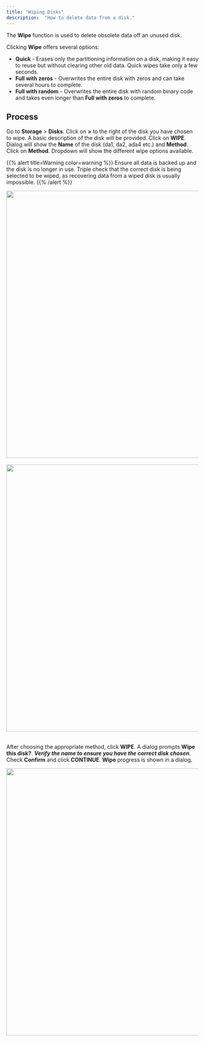 ```yaml
---
title: "Wiping Disks"
description:  "How to delete data from a disk."
---
```


The **Wipe** function is used to delete obsolete data off an unused disk.

Clicking **Wipe** offers several options:

- **Quick** - Erases only the partitioning information on a disk, making it easy to reuse but without clearing other old data. Quick wipes take only a few seconds.
- **Full with zeros** -  Overwrites the entire disk with zeros and can take several hours to complete.
- **Full with random** - Overwrites the entire disk with random binary code and takes even longer than **Full with zeros** to complete.

## Process

Go to **Storage** > **Disks**. Click on **>** to the right of the disk you have chosen to wipe. A basic description of the disk will be provided.  Click on **WIPE**.
Dialog will show the **Name** of the disk (da1, da2, ada4 etc.) and **Method**.  Click on **Method**. Dropdown will show the different wipe options available.

{{% alert title=Warning color=warning %}}
Ensure all data is backed up and the disk is no longer in use. Triple check that the correct disk is being selected to be wiped, as recovering data from a wiped disk is usually impossible.
{{% /alert %}}

<img src="/images/DiskWipe1.png" width='700px'>
<br><br>

<img src="/images/DiskWipe2.png" width='700px'>
<br><br>

After choosing the appropriate method, click **WIPE**.  A dialog prompts **Wipe this disk?**.  ***Verify the name to ensure you have the correct disk chosen***. Check **Confirm** and click **CONTINUE**.  **Wipe** progress is shown in a dialog.

<img src="/images/DiskWipe3.png" width='700px'>
<br><br>
